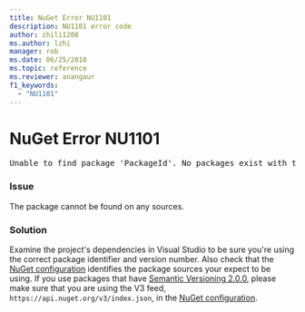 ```yaml
---
title: NuGet Error NU1101
description: NU1101 error code
author: zhili1208
ms.author: lzhi
manager: rob
ms.date: 06/25/2018
ms.topic: reference
ms.reviewer: anangaur
f1_keywords:
  - "NU1101"
---
```


# NuGet Error NU1101

<pre>Unable to find package 'PackageId'. No packages exist with this id in source(s): 'sourceA', 'sourceB', 'sourceC'</pre>

### Issue
The package cannot be found on any sources.

### Solution
Examine the project's dependencies in Visual Studio to be sure you're using the correct package identifier and version number. Also check that the [NuGet configuration](../../consume-packages/Configuring-NuGet-Behavior.md) identifies the package sources your expect to be using. If you use packages that have [Semantic Versioning 2.0.0](../../reference/package-versioning.md#semantic-versioning-200), please make sure that you are using the V3 feed, `https://api.nuget.org/v3/index.json`, in the [NuGet configuration](../../consume-packages/Configuring-NuGet-Behavior.md).